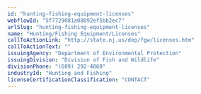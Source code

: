 ```yaml
---
id: "hunting-fishing-equipment-licenses"
webflowId: "5f7729081a08092ef5bb2ec7"
urlSlug: "hunting-fishing-equipment-licenses"
name: "Hunting/Fishing Equipment/Licenses"
callToActionLink: "http://state.nj.us/dep/fgw/licenses.htm"
callToActionText: ""
issuingAgency: "Department of Environmental Protection"
issuingDivision: "Division of Fish and Wildlife"
divisionPhone: "(609) 292-4860"
industryId: "Hunting and Fishing"
licenseCertificationClassification: "CONTACT"
---
```

